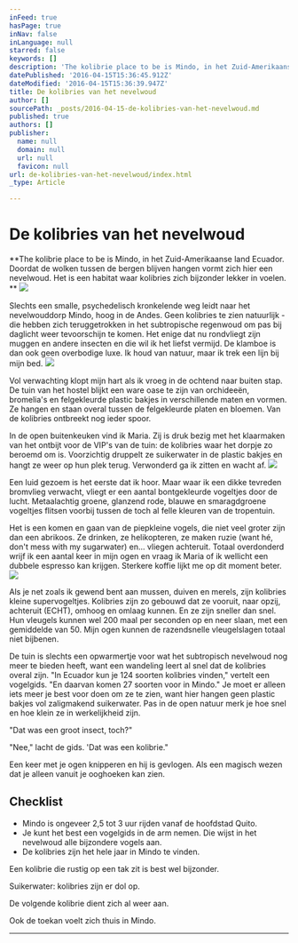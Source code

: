 ```yaml
---
inFeed: true
hasPage: true
inNav: false
inLanguage: null
starred: false
keywords: []
description: 'The kolibrie place to be is Mindo, in het Zuid-Amerikaanse land Ecuador. Doordat de wolken tussen de bergen blijven hangen vormt zich hier een nevelwoud. Het is een habitat waar kolibries zich bijzonder lekker in voelen. '
datePublished: '2016-04-15T15:36:45.912Z'
dateModified: '2016-04-15T15:36:39.947Z'
title: De kolibries van het nevelwoud
author: []
sourcePath: _posts/2016-04-15-de-kolibries-van-het-nevelwoud.md
published: true
authors: []
publisher:
  name: null
  domain: null
  url: null
  favicon: null
url: de-kolibries-van-het-nevelwoud/index.html
_type: Article

---
```

# De kolibries van het nevelwoud

**The kolibrie place to be is Mindo, in het Zuid-Amerikaanse land Ecuador. Doordat de wolken tussen de bergen blijven hangen vormt zich hier een nevelwoud. Het is een habitat waar kolibries zich bijzonder lekker in voelen. **
![](https://the-grid-user-content.s3-us-west-2.amazonaws.com/27ddca86-5089-401e-b8eb-2d473de26c4d.jpg)

Slechts een smalle, psychedelisch kronkelende weg leidt naar het nevelwouddorp Mindo, hoog in de Andes. Geen kolibries te zien natuurlijk - die hebben zich teruggetrokken in het subtropische regenwoud om pas bij daglicht weer tevoorschijn te komen. Het  enige dat nu rondvliegt zijn muggen en andere insecten en die wil ik het liefst vermijd. De klamboe is dan ook geen overbodige luxe. Ik houd van natuur, maar ik trek een lijn bij mijn bed.
![](https://the-grid-user-content.s3-us-west-2.amazonaws.com/0d0c755a-f8a5-42c9-9559-42d2a76d64c4.jpg)

Vol verwachting klopt mijn hart als ik vroeg in de ochtend naar buiten stap. De tuin van het hostel blijkt een ware oase te zijn van orchideeën, bromelia's en felgekleurde plastic bakjes in verschillende maten en vormen. Ze hangen en staan overal tussen de felgekleurde platen en bloemen. Van de kolibries ontbreekt nog ieder spoor.

In de open buitenkeuken vind ik Maria. Zij is druk bezig met het klaarmaken van het ontbijt voor de VIP's van de tuin: de kolibries waar het dorpje zo beroemd om is. Voorzichtig druppelt ze suikerwater in de plastic bakjes en hangt ze weer op hun plek terug. Verwonderd ga ik zitten en wacht af. ![](https://the-grid-user-content.s3-us-west-2.amazonaws.com/24eef517-5338-43ee-a569-07e4831eb72b.jpg)

Een luid gezoem is het eerste dat ik hoor. Maar waar ik een dikke tevreden bromvlieg verwacht, vliegt er een aantal bontgekleurde vogeltjes door de lucht. Metaalachtig groene, glanzend rode, blauwe en smaragdgroene vogeltjes flitsen voorbij tussen de toch al felle kleuren van de tropentuin.

Het is een komen en gaan van de piepkleine vogels, die niet veel groter zijn dan een abrikoos. Ze drinken, ze helikopteren, ze maken ruzie (want hé, don't mess with my sugarwater) en... vliegen achteruit. Totaal overdonderd wrijf ik een aantal keer in mijn ogen en vraag ik Maria of ik wellicht een dubbele espresso kan krijgen. Sterkere koffie lijkt me op dit moment beter. ![](https://the-grid-user-content.s3-us-west-2.amazonaws.com/17224dfa-bbe4-49e9-8ecc-db46c01a8bb1.jpg)

Als je net zoals ik gewend bent aan mussen, duiven en merels, zijn kolibries kleine supervogeltjes. Kolibries zijn zo gebouwd dat ze vooruit, naar opzij, achteruit (ECHT), omhoog en omlaag kunnen. En ze zijn sneller dan snel. Hun vleugels kunnen wel 200 maal per seconden op en neer slaan, met een gemiddelde van 50\. Mijn ogen kunnen de razendsnelle vleugelslagen totaal niet bijbenen.

De tuin is slechts een opwarmertje voor wat het subtropisch nevelwoud nog meer te bieden heeft, want een wandeling leert al snel dat de kolibries overal zijn. "In Ecuador kun je 124 soorten kolibries vinden," vertelt een vogelgids. "En daarvan komen 27 soorten voor in Mindo."  Je moet er alleen iets meer je best voor doen om ze te zien, want hier hangen geen plastic bakjes vol zaligmakend suikerwater. Pas in de open natuur merk je hoe snel en hoe klein ze in werkelijkheid zijn. 

"Dat was een groot insect, toch?"

"Nee," lacht de gids. 'Dat was een kolibrie."

Een keer met je ogen knipperen en hij is gevlogen. Als een magisch wezen dat je alleen vanuit je ooghoeken kan zien.

## Checklist

* Mindo is ongeveer 2,5 tot 3 uur rijden vanaf de hoofdstad Quito.
* Je kunt het best een vogelgids in de arm nemen. Die wijst in het nevelwoud alle bijzondere vogels aan.
* De kolibries zijn het hele jaar in Mindo te vinden.

Een kolibrie die rustig op een tak zit is best wel bijzonder.

Suikerwater: kolibries zijn er dol op.

De volgende kolibrie dient zich al weer aan.

Ook de toekan voelt zich thuis in Mindo.

****